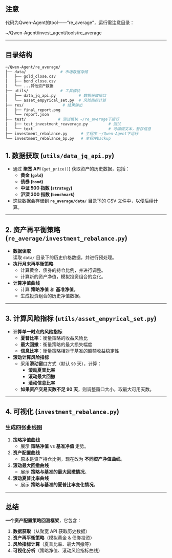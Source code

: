 ## 注意 ##
代码为Qwen-Agent的tool——“re_average”，运行需注意目录：

~/Qwen-Agent/invest_agent/tools/re_average



---
## 目录结构
```bash
~/Qwen-Agent/re_average/
├── data/               # 市场数据存储
│   ├── gold_close.csv
│   ├── bond_close.csv
│   └── ...其他资产数据
├── utils/              # 工具模块
│   ├── data_jq_api.py          # 数据获取接口
│   └── asset_empyrical_set.py  # 风险指标计算
├── res/                 # 结果输出
│   ├── final_report.png
│   └── report.json
├── test/              # 测试模块 ~/re_average下运行
│   ├── test_investment_reaverage.py         # 测试 
│   └── text                                 # 可编辑文本，暂存信息
├── investment_rebalance.py      # 主程序 ~/Qwen-Agent下运行
└── investment_rebalance_bp.py   # 主程序backup


```

## **1. 数据获取 (`utils/data_jq_api.py`)**
- 通过 **聚宽 API** (`get_price()`) 获取资产的历史数据，包括：
  - **黄金 (`gold`)**
  - **债券 (`bond`)**
  - **中证 500 指数 (`strategy`)**
  - **沪深 300 指数 (`benchmark`)**
- 这些数据会存储到 **`re_average/data/`** 目录下的 CSV 文件中，以便后续计算。

---

## **2. 资产再平衡策略 (`re_average/investment_rebalance.py`)**
- **数据读取**  
  读取 `data/` 目录下的历史价格数据，并进行预处理。
- **执行月末再平衡策略**
  - 计算黄金、债券的持仓比例，并进行调整。
  - 计算新的资产净值，模拟投资组合的变化。
- **计算净值曲线**
  - 计算 **策略净值** 和 **基准净值**。
  - 生成投资组合的历史净值数据。

---

## **3. 计算风险指标 (`utils/asset_empyrical_set.py`)**
- **计算单一时点的风险指标**
  - **夏普比率**：衡量策略的收益风险比
  - **最大回撤**：衡量策略的最大损失幅度
  - **信息比率**：衡量策略相对于基准的超额收益稳定性
- **滚动计算风险指标**
  - 采用**滑动窗口**方式（默认 `90` 天），计算：
    - **滚动夏普比率**
    - **滚动最大回撤**
    - **滚动信息比率**
  - **如果资产交易天数不足 90 天**，则调整窗口大小，取最大可用天数。

---

## **4. 可视化 (`investment_rebalance.py`)**
### **生成四张曲线图**
1. **策略净值曲线**  
   - 展示 **策略净值** vs **基准净值** 走势。
2. **资产配置曲线**
   - 原本是资产持仓比例，现在改为 **不同资产净值曲线**。
3. **滚动最大回撤曲线**  
   - 展示 **策略与基准的最大回撤情况**。
4. **滚动夏普比率曲线**  
   - 展示 **策略与基准的夏普比率变化情况**。


---

## **总结**
**一个资产配置策略回测框架**，它包含：
1. **数据获取**（从聚宽 API 获取历史数据）
2. **资产再平衡策略**（模拟黄金 & 债券投资）
3. **风险指标计算**（夏普比率、最大回撤等）
4. **可视化分析**（策略净值、滚动风险指标曲线）

